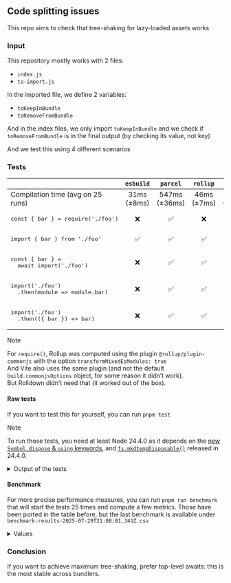 ## Code splitting issues

This repo aims to check that tree-shaking for lazy-loaded assets works

### Input

This repository mostly works with 2 files:

- `index.js`
- `to-import.js`

In the imported file, we define 2 variables:

- `toKeepInBundle`
- `toRemoveFromBundle`

And in the index files, we only import `toKeepInBundle` and we check if `toRemoveFromBundle` is in the final output (by checking its value, not key)

And we test this using 4 different scenarios

### Tests

|                                                              |   `esbuild`    |     `parcel`     |    `rollup`    |    `rspack`    |    `vite`    |  `rolldown`  |         `rsbuild`         |
| ------------------------------------------------------------ | :------------: | :--------------: | :------------: | :------------: | :----------: | :----------: | :-----------------------: |
| Compilation time (avg on 25 runs)                            | 31ms<br>(±8ms) | 547ms<br>(±36ms) | 46ms<br>(±7ms) | 62ms<br>(±7ms) | 123ms (±8ms) | 38ms (±13ms) | 78ms<br>(±12ms) <tr></tr> |
| <pre>const { bar } = require('./foo')</pre>                  |       ❌       |        ✅        |       ❌       |       ❌       |      ❌      |      ❌      |       ❌ <tr></tr>        |
| <pre>import { bar } from './foo'</pre>                       |       ✅       |        ✅        |       ✅       |       ✅       |      ✅      |      ✅      |       ✅ <tr></tr>        |
| <pre>const { bar } =&#13;  await import('./foo')</pre>       |       ❌       |        ✅        |       ✅       |       ✅       |      ✅      |      ✅      |       ✅ <tr></tr>        |
| <pre>import('./foo')&#13;  .then(module => module.bar)</pre> |       ❌       |        ✅        |       ✅       |       ❌       |      ❌      |      ✅      |       ❌ <tr></tr>        |
| <pre>import('./foo')&#13;  .then(({ bar }) => bar)</pre>     |       ❌       |        ✅        |       ✅       |       ❌       |      ✅      |      ✅      |            ❌             |

> [!Note]
> For `require()`, Rollup was computed using the plugin `@rollup/plugin-commonjs` with the option `transformMixedEsModules: true`\
> And Vite also uses the same plugin (and not the default `build.commonjsOptions` object, for some reason it didn’t work).\
> But Rolldown didn’t need that (it worked out of the box).

#### Raw tests

If you want to test this for yourself, you can run `pnpm test`

> [!Note]
> To run those tests, you need at least Node 24.4.0 as it depends on the [new `Symbol.dispose` & `using` keywords](https://github.com/tc39/proposal-explicit-resource-management), and [`fs.mkdtempDisposable()`](https://nodejs.org/api/fs.html#fspromisesmkdtempdisposableprefix-options) released in 24.4.0.

<details><summary>Output of the tests</summary>

```
> node --test tests/\*.test.mjs

▶ builds and tree-shakes using esbuild
  ✔ properly bundles important variables (0.628417ms)
  ✔ ❌ FAILURE: tree shakes sync require destructuring (0.669917ms)
  ✔ ❌ FAILURE: tree shakes sync require module (0.255042ms)
  ✔ ❌ FAILURE: tree shakes sync require chaining (0.22125ms)
  ✔ tree shakes sync modules (0.068084ms)
  ✔ ❌ FAILURE: tree shakes async modules top level awaited (0.095333ms)
  ✔ ❌ FAILURE: tree shakes async modules import() whole module (0.0965ms)
  ✔ ❌ FAILURE: tree shakes async modules import() + picked (0.088458ms)
✔ builds and tree-shakes using esbuild (28.255292ms)

▶ builds and tree-shakes using parcel
  ✔ properly bundles important variables (0.73575ms)
  ✔ tree shakes sync require destructuring (0.065375ms)
  ✔ tree shakes sync require module (0.039875ms)
  ✔ tree shakes sync require chaining (0.035583ms)
  ✔ tree shakes sync modules (0.042084ms)
  ✔ tree shakes async modules top level awaited (0.034208ms)
  ✔ tree shakes async modules import() whole module (0.031709ms)
  ✔ tree shakes async modules import() + picked (0.033375ms)
✔ builds and tree-shakes using parcel (550.783458ms)

▶ builds and tree-shakes using rolldown
  ✔ properly bundles important variables (0.72675ms)
  ✔ ❌ FAILURE: tree shakes sync require destructuring (0.642125ms)
  ✔ ❌ FAILURE: tree shakes sync require module (0.242959ms)
  ✔ ❌ FAILURE: tree shakes sync require chaining (0.222291ms)
  ✔ tree shakes sync modules (0.061083ms)
  ✔ tree shakes async modules top level awaited (0.049584ms)
  ✔ tree shakes async modules import() whole module (0.049916ms)
  ✔ tree shakes async modules import() + picked (0.060709ms)
✔ builds and tree-shakes using rolldown (28.376167ms)

▶ builds and tree-shakes using rollup
  ✔ properly bundles important variables (0.585667ms)
  ✔ ❌ FAILURE: tree shakes sync require destructuring (0.638792ms)
  ✔ ❌ FAILURE: tree shakes sync require module (0.164459ms)
  ✔ ❌ FAILURE: tree shakes sync require chaining (0.208666ms)
  ✔ tree shakes sync modules (0.05275ms)
  ✔ tree shakes async modules top level awaited (0.049083ms)
  ✔ tree shakes async modules import() whole module (0.04575ms)
  ✔ tree shakes async modules import() + picked (0.042209ms)
✔ builds and tree-shakes using rollup (53.577042ms)

▶ builds and tree-shakes using rsbuild
  ✔ properly bundles important variables (0.833667ms)
  ✔ ❌ FAILURE: tree shakes sync require destructuring (0.470416ms)
  ✔ ❌ FAILURE: tree shakes sync require module (0.1145ms)
  ✔ ❌ FAILURE: tree shakes sync require chaining (0.103375ms)
  ✔ tree shakes sync modules (0.075833ms)
  ✔ tree shakes async modules top level awaited (0.073167ms)
  ✔ ❌ FAILURE: tree shakes async modules import() whole module (0.128375ms)
  ✔ ❌ FAILURE: tree shakes async modules import() + picked (0.109833ms)
✔ builds and tree-shakes using rsbuild (73.163417ms)

▶ builds and tree-shakes using rspack
  ✔ properly bundles important variables (0.9665ms)
  ✔ ❌ FAILURE: tree shakes sync require destructuring (0.500084ms)
  ✔ ❌ FAILURE: tree shakes sync require module (0.12675ms)
  ✔ ❌ FAILURE: tree shakes sync require chaining (0.116042ms)
  ✔ tree shakes sync modules (0.053917ms)
  ✔ tree shakes async modules top level awaited (0.056334ms)
  ✔ ❌ FAILURE: tree shakes async modules import() whole module (0.107625ms)
  ✔ ❌ FAILURE: tree shakes async modules import() + picked (0.122417ms)
✔ builds and tree-shakes using rspack (55.529375ms)

▶ builds and tree-shakes using vite
  ✔ properly bundles important variables (1.106541ms)
  ✔ ❌ FAILURE: tree shakes sync require destructuring (0.476667ms)
  ✔ ❌ FAILURE: tree shakes sync require module (0.124417ms)
  ✔ ❌ FAILURE: tree shakes sync require chaining (0.103584ms)
  ✔ tree shakes sync modules (0.05275ms)
  ✔ tree shakes async modules top level awaited (0.044583ms)
  ✔ ❌ FAILURE: tree shakes async modules import() whole module (0.085167ms)
  ✔ tree shakes async modules import() + picked (0.04725ms)
✔ builds and tree-shakes using vite (115.024625ms)
```

</details>

#### Benchmark

For more precise performance measures, you can run `pnpm run benchmark` that will start the tests 25 times and compute a few metrics.
Those have been ported in the table before, but the last benchmark is available under `benchmark-results-2025-07-29T21:08:01.343Z.csv`

<details><summary>Values</summary>

```
🎉 Benchmark completed in 27.89 seconds
📄 Results saved to: benchmark-results-2025-07-29T21:08:01.343Z.csv

📊 Summary Statistics:
==================================================
esbuild:
  Average: 30.74ms
  Median:  29.90ms
  Stddev:  8.16ms
  Min:     20.21ms
  Max:     54.36ms

parcel:
  Average: 547.04ms
  Median:  545.32ms
  Stddev:  35.86ms
  Min:     499.00ms
  Max:     625.70ms

rolldown:
  Average: 38.05ms
  Median:  37.21ms
  Stddev:  12.83ms
  Min:     12.30ms
  Max:     65.26ms

rollup:
  Average: 45.86ms
  Median:  43.76ms
  Stddev:  7.19ms
  Min:     34.64ms
  Max:     63.95ms

rsbuild:
  Average: 78.44ms
  Median:  77.25ms
  Stddev:  11.90ms
  Min:     65.47ms
  Max:     116.25ms

rspack:
  Average: 61.86ms
  Median:  59.83ms
  Stddev:  7.02ms
  Min:     53.28ms
  Max:     78.04ms

vite:
  Average: 123.36ms
  Median:  119.62ms
  Stddev:  7.77ms
  Min:     114.72ms
  Max:     138.90ms
```

</details>

### Conclusion

If you want to achieve maximum tree-shaking, prefer top-level awaits: this is the most stable across bundlers.
